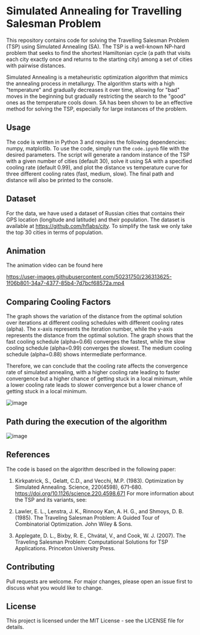 # Simulated Annealing for Travelling Salesman Problem

This repository contains code for solving the Travelling Salesman Problem (TSP) using Simulated Annealing (SA). The TSP is a well-known NP-hard problem that seeks to find the shortest Hamiltonian cycle (a path that visits each city exactly once and returns to the starting city) among a set of cities with pairwise distances.

Simulated Annealing is a metaheuristic optimization algorithm that mimics the annealing process in metallurgy. The algorithm starts with a high "temperature" and gradually decreases it over time, allowing for "bad" moves in the beginning but gradually restricting the search to the "good" ones as the temperature cools down. SA has been shown to be an effective method for solving the TSP, especially for large instances of the problem.

## Usage
The code is written in Python 3 and requires the following dependencies: numpy, matplotlib. To use the code, simply run the `code.ipynb` file with the desired parameters. The script will generate a random instance of the TSP with a given number of cities (default 30), solve it using SA with a specified cooling rate (default 0.99), and plot the distance vs temperature curve for three different cooling rates (fast, medium, slow). The final path and distance will also be printed to the console.

## Dataset
For the data, we have used a dataset of Russian cities that contains their GPS location (longitude and latitude) and their population. The dataset is available
at https://github.com/hflabs/city. To simplify the task we only take the top 30 cities in terms of population.

## Animation
The animation video can be found here 


https://user-images.githubusercontent.com/50231750/236313625-1f06b801-34a7-4377-85b4-7d7bcf68572a.mp4


## Comparing Cooling Factors
The graph shows the variation of the distance from the optimal solution over iterations at different cooling schedules with different cooling rates (alpha). The x-axis represents the iteration number, while the y-axis represents the distance from the optimal solution. The graph shows that the fast cooling schedule (alpha=0.66) converges the fastest, while the slow cooling schedule (alpha=0.99) converges the slowest. The medium cooling schedule (alpha=0.88) shows intermediate performance.

Therefore, we can conclude that the cooling rate affects the convergence rate of simulated annealing, with a higher cooling rate leading to faster convergence but a higher chance of getting stuck in a local minimum, while a lower cooling rate leads to slower convergence but a lower chance of getting stuck in a local minimum.

![image](https://user-images.githubusercontent.com/50231750/236314670-e232e8f1-4139-46f5-bb2c-7e0c0bc2f068.png)

## Path during the execution of the algorithm
![image](https://user-images.githubusercontent.com/50231750/236315560-be3296ad-ae4f-47e6-b953-862a19cebee9.png)


## References
The code is based on the algorithm described in the following paper:

1. Kirkpatrick, S., Gelatt, C.D., and Vecchi, M.P. (1983). Optimization by Simulated Annealing. Science, 220(4598), 671-680. https://doi.org/10.1126/science.220.4598.671
For more information about the TSP and its variants, see:

2. Lawler, E. L., Lenstra, J. K., Rinnooy Kan, A. H. G., and Shmoys, D. B. (1985). The Traveling Salesman Problem: A Guided Tour of Combinatorial Optimization. John Wiley & Sons.

3. Applegate, D. L., Bixby, R. E., Chvátal, V., and Cook, W. J. (2007). The Traveling Salesman Problem: Computational Solutions for TSP Applications. Princeton University Press.

## Contributing
Pull requests are welcome. For major changes, please open an issue first to discuss what you would like to change.

## License
This project is licensed under the MIT License - see the LICENSE file for details.
